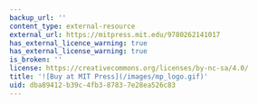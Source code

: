 ```yaml
---
backup_url: ''
content_type: external-resource
external_url: https://mitpress.mit.edu/9780262141017
has_external_licence_warning: true
has_external_license_warning: true
is_broken: ''
license: https://creativecommons.org/licenses/by-nc-sa/4.0/
title: '![Buy at MIT Press](/images/mp_logo.gif)'
uid: dba89412-b39c-4fb3-8783-7e28ea526c83
---
```

